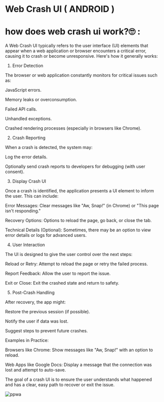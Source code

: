 # Web Crash UI ( ANDROID )

# how does web crash ui work?🙄 : 

A Web Crash UI typically refers to the user interface (UI) elements that appear when a web application or browser encounters a critical error, causing it to crash or become unresponsive. Here's how it generally works:

1. Error Detection

The browser or web application constantly monitors for critical issues such as:

JavaScript errors.

Memory leaks or overconsumption.

Failed API calls.

Unhandled exceptions.

Crashed rendering processes (especially in browsers like Chrome).


2. Crash Reporting

When a crash is detected, the system may:

Log the error details.

Optionally send crash reports to developers for debugging (with user consent).


3. Display Crash UI

Once a crash is identified, the application presents a UI element to inform the user. This can include:

Error Messages: Clear messages like "Aw, Snap!" (in Chrome) or "This page isn't responding."

Recovery Options: Options to reload the page, go back, or close the tab.

Technical Details (Optional): Sometimes, there may be an option to view error details or logs for advanced users.


4. User Interaction

The UI is designed to give the user control over the next steps:

Reload or Retry: Attempt to reload the page or retry the failed process.

Report Feedback: Allow the user to report the issue.

Exit or Close: Exit the crashed state and return to safety.


5. Post-Crash Handling

After recovery, the app might:

Restore the previous session (if possible).

Notify the user if data was lost.

Suggest steps to prevent future crashes.


Examples in Practice:

Browsers like Chrome: Show messages like "Aw, Snap!" with an option to reload.

Web Apps like Google Docs: Display a message that the connection was lost and attempt to auto-save.


The goal of a crash UI is to ensure the user understands what happened and has a clear, easy path to recover or exit the issue.



![ppwa](https://github.com/user-attachments/assets/27374d22-0430-4bbd-bbcc-4291903e09ff)
